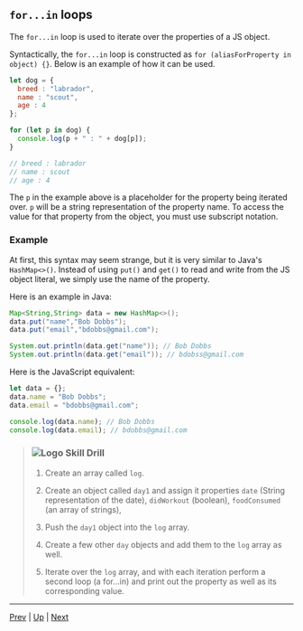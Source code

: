 ## `for...in` loops
The `for...in` loop is used to iterate over the properties of a JS object.

Syntactically, the `for...in` loop is constructed as `for (aliasForProperty in object) {}`. Below is an example of how it can be used.

```js
let dog = {
  breed : "labrador",
  name : "scout",
  age : 4
};

for (let p in dog) {
  console.log(p + " : " + dog[p]);
}

// breed : labrador
// name : scout
// age : 4
```

The `p` in the example above is a placeholder for the property being iterated over. `p` will be a string representation of the property name. To access the value for that property from the object, you must use subscript notation.

### Example
At first, this syntax may seem strange, but it is very similar to Java's `HashMap<>()`. Instead of using `put()` and `get()` to read and write from the JS object literal, we simply use the name of the property.

Here is an example in Java:

```java
Map<String,String> data = new HashMap<>();
data.put("name","Bob Dobbs");
data.put("email","bdobbs@gmail.com");

System.out.println(data.get("name")); // Bob Dobbs
System.out.println(data.get("email")); // bdobss@gmail.com
```

Here is the JavaScript equivalent:

```js
let data = {};
data.name = "Bob Dobbs";
data.email = "bdobbs@gmail.com";

console.log(data.name); // Bob Dobbs
console.log(data.email); // bdobbs@gmail.com
```

> ### ![Logo](http://skilldistillery.com/downloads/sd_logo.jpg) Skill Drill
> 1. Create an array called `log`.  
>
> 1. Create an object called `day1` and assign it properties `date` (String representation of the date), `didWorkout` (boolean), `foodConsumed` (an array of strings),
>
> 1. Push the `day1` object into the `log` array.
>
> 1. Create a few other `day` objects and add them to the `log` array as well.
>
> 1. Iterate over the `log` array, and with each iteration perform a second loop (a for...in) and print out the property as well as its corresponding value.

<hr>

[Prev](manipulatingProperties.md) | [Up](README.md) | [Next](objectsAreKeyValuePairs-labs.md)

